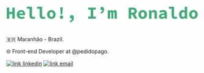 <br />
<div align="center">
  <img src="./profile.svg" >
</div>
<br />

🇧🇷 Maranhão - Brazil.

🌐 Front-end Developer at @pedidopago.



[![link linkedin](https://img.shields.io/badge/ronaldocutrim-3344DD?style=flat-square&logo=Linkedin&logoColor=white)](https://www.linkedin.com/in/ronaldocutrim)
[![link email](https://img.shields.io/badge/ronaldocutrim@gmail.com-3344DD?style=flat-square&logo=Mail.Ru&logoColor=white)](mailto:ronaldocutrim@gmail.com)


